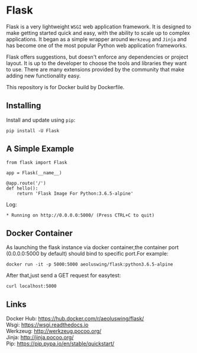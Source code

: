 Flask
=====

Flask is a very lightweight `WSGI` web application framework. It is designed to make getting started quick and easy,
 with the ability to scale up to complex applications. It began as a simple wrapper around `Werkzeug` and `Jinja` 
 and has become one of the most popular Python web application frameworks.

Flask offers suggestions, but doesn't enforce any dependencies or project layout. It is up to the developer to choose
 the tools and libraries they want to use. There are many extensions provided by the community that make adding new 
 functionality easy.

This repository is for Docker build by Dockerfile.

Installing
----------

Install and update using `pip`:

    pip install -U Flask

A Simple Example
----------------

    from flask import Flask

    app = Flask(__name__)

    @app.route('/')
    def hello():
        return 'Flask Image For Python:3.6.5-alpine'
        
Log:            
            
    * Running on http://0.0.0.0:5000/ (Press CTRL+C to quit)

Docker Container
----------------

As launching the flask instance via docker container,the container port (0.0.0.0:5000 by default) should bind to 
specific 
port.For example:  
    
    docker run -it -p 5000:5000 aeoluswing/flask:python3.6.5-alpine

After that,just send a GET request for easytest:

    curl localhost:5000


Links
----------------
 
Docker Hub: <https://hub.docker.com/r/aeoluswing/flask/>  
Wsgi: <https://wsgi.readthedocs.io>  
Werkzeug: <http://werkzeug.pocoo.org/>  
Jinja: <http://jinja.pocoo.org/>  
Pip: <https://pip.pypa.io/en/stable/quickstart/>  

     